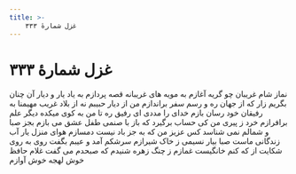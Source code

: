 ```yaml
---
title: >-
    غزل شمارهٔ ۳۳۳
---
```

# غزل شمارهٔ ۳۳۳

نماز شام غریبان چو گریه آغازم
به مویه های غریبانه قصه پردازم
به یاد یار و دیار آن چنان بگریم زار
که از جهان ره و رسم سفر براندازم
من از دیار حبیبم نه از بلاد غریب
مهیمنا به رفیقان خود رسان بازم
خدای را مددی ای رفیق ره تا من
به کوی میکده دیگر علم برافرازم
خرد ز پیری من کی حساب برگیرد
که باز با صنمی طفل عشق می بازم
بجز صبا و شمالم نمی شناسد کس
عزیز من که به جز باد نیست دمسازم
هوای منزل یار آب زندگانی ماست
صبا بیار نسیمی ز خاک شیرازم
سرشکم آمد و عیبم بگفت روی به روی
شکایت از که کنم خانگیست غمازم
ز چنگ زهره شنیدم که صبحدم می گفت
غلام حافظ خوش لهجه خوش آوازم
